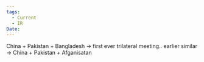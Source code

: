 ```yaml
---
tags:
  - Current
  - IR
Date:
---
```

China + Pakistan + Bangladesh -> first ever trilateral meeting..
earlier similar  -> China + Pakistan + Afganisatan